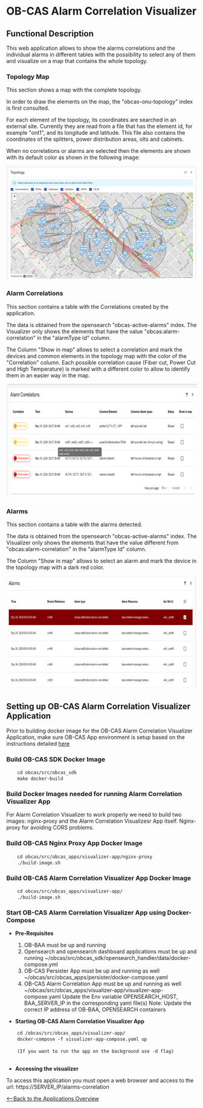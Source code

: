 # OB-CAS Alarm Correlation Visualizer 

## Functional Description

This web application allows to show the alarms correlations and the individual alarms in different tables with the possibility to select any of them and visualize on a map that contains the whole topology.


### Topology Map
This section shows a map with the complete topology.

In order to draw the elements on the map, the "obcas-onu-topology" index is first consulted.

For each element of the topology, its coordinates are searched in an external site. Currently they are read from a file that has the element id, for example "ont1", and its longitude and latitude. This file also contains the coordinates of the splitters, power distribution areas, olts and cabinets.

When no correlations or alarms are selected then the elements are shown with its default color as shown in the following image:


<p align="center">
 <img width="600px" height="300px" src="image-2024-10-7_9-22-52_Alarm_Corr_Visualizer.png">
</p>



### Alarm Correlations
This section contains a table with the Correlations created by the application.

The data is obtained from the opensearch "obcas-active-alarms" index. The Visualizer only shows the elements that have the value "obcas:alarm-correlation" in the "alarmType Id" column.

The Column "Show in map" allows to select a correlation and mark the devices and common elements in the topology map with the color of the "Correlation" column. Each possible correlation cause (Fiber cut, Power Cut and High Temperature) is marked with a different color to allow to identify them in an easier way in the map.


<p align="center">
 <img width="600px" height="300px" src="image-2024-10-7_9-22-52_Alarm_Corr_Visualizer_2.png">
</p>

### Alarms
This section contains a table with the alarms detected.

The data is obtained from the opensearch "obcas-active-alarms" index. The Visualizer only shows the elements that have the value different from "obcas:alarm-correlation" in the "alarmType Id" column.

The Column "Show in map" allows to select an alarm and mark the device in the topology map with 
a dark red color. 
<p align="center">
 <img width="600px" height="300px" src="image-2024-10-7_9-22-52_Alarm_Corr_Visualizer_3.png">
</p>


## Setting up OB-CAS Alarm Correlation Visualizer Application
Prior to building docker image for the OB-CAS Alarm Correlation Visualizer Application, make sure OB-CAS App environment is setup based on the instructions detailed [here](../obcas_app_environment.md)


### Build OB-CAS SDK Docker Image
~~~
	cd obcas/src/obcas_sdk
	make docker-build
~~~

### Build Docker Images needed for running Alarm Correlation Visualizer App

For Alarm Correlation Visualizer to work properly we need to build two images: nginx-proxy and the Alarm Correlation Visualizesr App itself. Nginx-proxy
for avoiding CORS problems.



### Build OB-CAS Nginx Proxy App Docker Image

~~~  
    cd obcas/src/obcas_apps/visualizer-app/nginx-proxy
	./build-image.sh
~~~

### Build OB-CAS Alarm Correlation Visualizer App Docker Image 

~~~  
    cd obcas/src/obcas_apps/visualizer-app/
	./build-image.sh
~~~

### Start OB-CAS Alarm Correlation Visualizer App using Docker-Compose
- **Pre-Requisites**


   1) OB-BAA must be up and running
   2) Opensearch and opensearch dashboard applications must be up and running ~/obcas/src/obcas_sdk/opensearch_handler/data/docker-compose.yml
   3) OB-CAS Persister App must be up and running as well  ~/obcas/src/obcas_apps/persister/docker-compose.yaml
   4) OB-CAS Alarm Correlation App must be up and running as well  ~/obcas/src/obcas_apps/visualizer-app/visualizer-app-compose.yaml
   Update the Env variable OPENSEARCH_HOST, BAA_SERVER_IP in the corresponding yaml file(s)
   Note: 
     Update the correct IP address of OB-BAA, OPENSEARCH containers


- **Starting OB-CAS Alarm Correlation Visualizer App**

~~~
    cd /obcas/src/obcas_apps/visualizer-app/
    docker-compose -f visualizer-app-compose.yaml up
    
    (If you want to run the app on the background use -d flag)
    
~~~

- **Accessing the visualizer**

To access this application you must open a web browser and access to the url: https://SERVER_IP/alarms-correlation




[<--Back to the Applications Overview](../index.md)
